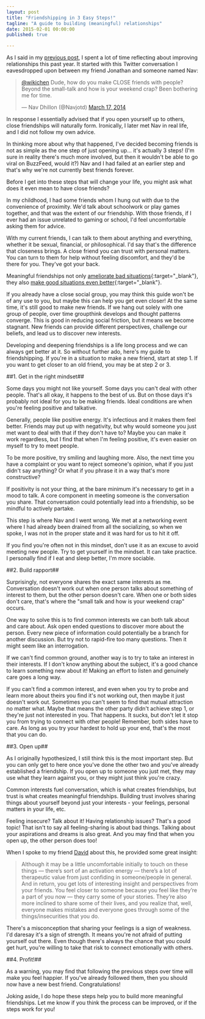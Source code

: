 ```yaml
---
layout: post
title: "Friendshipping in 3 Easy Steps!"
tagline: "A guide to building (meaningful) relationships"
date: 2015-02-01 00:00:00
published: true

---
```


As I said in my [previous post](/blog/20-14-hindsight), I spent a lot of time 
reflecting about improving relationships this past year. It started with this 
Twitter conversation I eavesdropped upon between my friend Jonathan and someone 
named Nav:

<blockquote class="twitter-tweet" data-conversation="none" lang="en"><p><a href="https://twitter.com/wikichen">@wikichen</a> Dude, how do you make CLOSE friends with people? Beyond the small-talk and how is your weekend crap? Been bothering me for time.</p>&mdash; Nav Dhillon (@Navjotd) <a href="https://twitter.com/Navjotd/status/445673386547503104">March 17, 2014</a></blockquote>
<script async src="//platform.twitter.com/widgets.js" charset="utf-8"></script>

In response I essentially advised that if you open yourself up to others, close 
friendships will naturally form. Ironically, I later met Nav in real life, and I 
did not follow my own advice.

In thinking more about why that happened, I've decided becoming friends is not 
as simple as the one step of just opening up... it's actually 3 steps! (I'm sure 
in reality there's much more involved, but then it wouldn't be able to go viral 
on BuzzFeed, would it?) Nav and I had failed at an earlier step and that's why 
we're not currently best friends forever.

Before I get into these steps that will change your life, you might ask what 
does it even mean to have close friends?

In my childhood, I had some friends whom I hung out with due to the convenience 
of proximity. We'd talk about schoolwork or play games together, and that was 
the extent of our friendship. With those friends, if I ever had an issue 
unrelated to gaming or school, I'd feel uncomfortable asking them for advice.

With my current friends, I can talk to them about anything and everything, 
whether it be sexual, financial, or philosophical. I'd say that's the difference 
that closeness brings. A close friend you can trust with personal matters. You 
can turn to them for help without feeling discomfort, and they'd be there for 
you. They've got your back.

Meaningful friendships not only [ameliorate bad 
situations](http://www.centreforconfidence.co.uk/flourishing-lives.php?p=cGlkPTIwMSZpZD03ODg=){:target="_blank"}, 
they also [make good situations even 
better](http://www.scientificamerican.com/article/without-friends-or-family-even-extraordinary-experiences-are-disappointing/){:target="_blank"}.

If you already have a close social group, you may think this guide won't be of 
any use to you, but maybe this can help you get even closer! At the same time, 
it's still good to make new friends. If we hang out solely with one group of 
people, over time groupthink develops and thought patterns converge. This is 
good in reducing social friction, but it means we become stagnant. New friends 
can provide different perspectives, challenge our beliefs, and lead us to 
discover new interests.

Developing and deepening friendships is a life long process and we can always 
get better at it. So without further ado, here's my guide to friendshipping. If 
you're in a situation to make a new friend, start at step 1. If you want to get 
closer to an old friend, you may be at step 2 or 3.

##1. Get in the right mindset##

Some days you might not like yourself. Some days you can't deal with other 
people. That's all okay, it happens to the best of us. But on those days it's 
probably not ideal for you to be making friends. Ideal conditions are when 
you're feeling positive and talkative.

Generally, people like positive energy. It's infectious and it makes them feel 
better. Friends may put up with negativity, but why would someone you just met 
want to deal with that if they don't have to? Maybe you can make it work 
regardless, but I find that when I'm feeling positive, it's even easier on 
myself to try to meet people.

To be more positive, try smiling and laughing more. Also, the next time you have 
a complaint or you want to reject someone's opinion, what if you just didn't say 
anything? Or what if you phrase it in a way that's more constructive?

If positivity is not your thing, at the bare minimum it's necessary to get in a 
mood to talk. A core component in meeting someone is the conversation you share. 
That conversation could potentially lead into a friendship, so be mindful to 
actively partake.

This step is where Nav and I went wrong. We met at a networking event where I 
had already been drained from all the socializing, so when we spoke, I was not 
in the proper state and it was hard for us to hit it off.

If you find you're often not in this mindset, don't use it as an excuse to avoid 
meeting new people. Try to get yourself in the mindset. It can take practice. I 
personally find if I eat and sleep better, I'm more sociable.

##2. Build rapport##

Surprisingly, not everyone shares the exact same interests as me. Conversation 
doesn't work out when one person talks about something of interest to them, but 
the other person doesn't care. When one or both sides don't care, that's where 
the "small talk and how is your weekend crap" occurs.

One way to solve this is to find common interests we can both talk about and 
care about. Ask open ended questions to discover more about the person. Every 
new piece of information could potentially be a branch for another discussion. 
But try not to rapid-fire too many questions. Then it might seem like an 
interrogation.

If we can't find common ground, another way is to try to take an interest in 
their interests. If I don't know anything about the subject, it's a good chance 
to learn something new about it! Making an effort to listen and genuinely care 
goes a long way.

If you can't find a common interest, and even when you try to probe and learn 
more about theirs you find it's not working out, then maybe it just doesn't work 
out. Sometimes you can't seem to find that mutual attraction no matter what. 
Maybe that means the other party didn't achieve step 1, or they're just not 
interested in you. That happens. It sucks, but don't let it stop you from trying 
to connect with other people! Remember, both sides have to care. As long as you 
try your hardest to hold up your end, that's the most that you can do.

##3. Open up##

As I originally hypothesized, I still think this is the most important step. But 
you can only get to here once you've done the other two and you've already 
established a friendship. If you open up to someone you just met, they may use 
what they learn against you, or they might just think you're crazy.

Common interests fuel conversation, which is what creates friendships, but trust 
is what creates meaningful friendships. Building trust involves sharing things 
about yourself beyond just your interests - your feelings, personal matters in 
your life, etc.

Feeling insecure? Talk about it! Having relationship issues? That's a good 
topic! That isn't to say all feeling-sharing is about bad things. Talking about 
your aspirations and dreams is also great. And you may find that when you open 
up, the other person does too!

When I spoke to my friend [David](http://david-hu.com/) about this, he provided 
some great insight:

> Although it may be a little uncomfortable initially to touch on these things — there’s sort of an activation energy — there’s a lot of therapeutic value from just confiding in someone/people in general. And in return, you get lots of interesting insight and perspectives from your friends. You feel closer to someone because you feel like they’re a part of you now — they carry some of your stories. They’re also more inclined to share some of their lives, and you realize that, well, everyone makes mistakes and everyone goes through some of the things/insecurities that you do.

There's a misconception that sharing your feelings is a sign of weakness. I'd 
daresay it's a sign of strength. It means you're not afraid of putting yourself 
out there. Even though there's always the chance that you could get hurt, you're 
willing to take that risk to connect emotionally with others.


##4. Profit!##

As a warning, you may find that following the previous steps over time will make 
you feel happier. If you've already followed them, then you should now have a 
new best friend. Congratulations!

Joking aside, I do hope these steps help you to build more meaningful 
friendships. Let me know if you think the process can be improved, or if the 
steps work for you!
